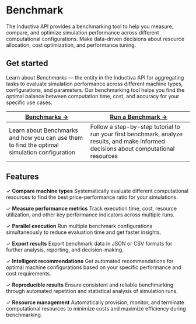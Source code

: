 # Benchmark
The Inductiva API provides a benchmarking tool to help you measure, compare, and optimize simulation performance across different computational configurations. Make data-driven decisions about resource allocation, cost optimization, and performance tuning.

## Get started
Learn about _Benchmarks_ — the entity in the Inductiva API for aggregating tasks to evaluate simulation performance across different machine types, configurations, and parameters. Our benchmarking tool helps you find the optimal balance between computation time, cost, and accuracy for your specific use cases.

| **[Benchmarks →](benchmarking.md)** | **[Run a Benchmark →](run-benchmarks.md)** |
|---|---|
| Learn about Benchmarks and how you can use them to find the optimal simulation configuration | Follow a step-by-step tutorial to run your first benchmark, analyze results, and make informed decisions about computational resources |

## Features
✓ **Compare machine types** Systematically evaluate different computational resources to find the best price-performance ratio for your simulations.

✓ **Measure performance metrics** Track execution time, cost, resource utilization, and other key performance indicators across multiple runs.

✓ **Parallel execution** Run multiple benchmark configurations simultaneously to reduce evaluation time and get faster insights.

✓ **Export results** Export benchmark data in JSON or CSV formats for further analysis, reporting, and decision-making.

✓ **Intelligent recommendations** Get automated recommendations for optimal machine configurations based on your specific performance and cost requirements.

✓ **Reproducible results** Ensure consistent and reliable benchmarking through automated repetition and statistical analysis of simulation runs.

✓ **Resource management** Automatically provision, monitor, and terminate computational resources to minimize costs and maximize efficiency during benchmarking.
